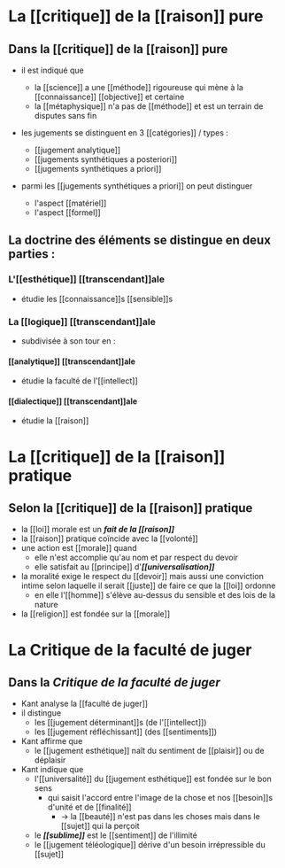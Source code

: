 # La [[critique]] de la [[raison]] pure

## Dans la [[critique]] de la [[raison]] pure
- il est indiqué que
  - la [[science]] a une [[méthode]] rigoureuse qui mène à la [[connaissance]] [[objective]] et certaine
  - la [[métaphysique]] n'a pas de [[méthode]] et est un terrain de disputes sans fin
- les jugements se distinguent en 3 [[catégories]] / types :
  - [[jugement analytique]]
  - [[jugements synthétiques a posteriori]]
  - [[jugements synthétiques a priori]]

- parmi les [[jugements synthétiques a priori]] on peut distinguer
  - l'aspect [[matériel]]
  - l'aspect [[formel]]

## La doctrine des éléments se distingue en deux parties :

### L'[[esthétique]] [[transcendant]]ale
- étudie les [[connaissance]]s [[sensible]]s
### La [[logique]] [[transcendant]]ale
- subdivisée à son tour en :
#### [[analytique]] [[transcendant]]ale
- étudie la faculté de l'[[intellect]]
#### [[dialectique]] [[transcendant]]ale
- étudie la [[raison]]

# La [[critique]] de la [[raison]] pratique

## Selon la [[critique]] de la [[raison]] pratique
- la [[loi]] morale est un ***fait de la [[raison]]***
- la [[raison]] pratique coïncide avec la [[volonté]]
- une action est [[morale]] quand
  - elle n'est accomplie qu'au nom et par respect du devoir
  - elle satisfait au [[principe]] d'***[[universalisation]]***
- la moralité exige le respect du [[devoir]] mais aussi une conviction intime selon laquelle il serait [[juste]] de faire ce que la [[loi]] ordonne
  - en elle l'[[homme]] s'élève au-dessus du sensible et des lois de la nature
- la [[religion]] est fondée sur la [[morale]]

# La Critique de la faculté de juger

## Dans la _Critique de la faculté de juger_
- Kant analyse la [[faculté de juger]]
- il distingue
  - les [[jugement déterminant]]s (de l'[[intellect]])
  - les [[jugement réfléchissant]] (des [[sentiments]])
- Kant affirme que
  - le [[jugement esthétique]] naît du sentiment de [[plaisir]] ou de déplaisir
- Kant indique que
  - l'[[universalité]] du [[jugement esthétique]] est fondée sur le bon sens
    - qui saisit l'accord entre l'image de la chose et nos [[besoin]]s d'unité et de [[finalité]]
      - → la [[beauté]] n'est pas dans les choses mais dans le [[sujet]] qui la perçoit
  - le ***[[sublime]]*** est le [[sentiment]] de l'illimité
  - le [[jugement téléologique]] dérive d'un besoin irrépressible du [[sujet]]
    
